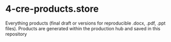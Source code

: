 # 4-cre-products.store
Everything products (final draft or versions for reproducible .docx, .pdf, .ppt files). Products are generated within the production hub and saved in this repository
